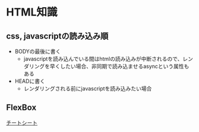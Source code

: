 # HTML知識

## css, javascriptの読み込み順  
  - BODYの最後に書く  
    - javascriptを読み込んでいる間はhtmlの読み込みが中断されるので、レンダリングを早くしたい場合、非同期で読み込ませるasyncという属性もある  
  - HEADに書く
    - レンダリングされる前にjavascriptを読み込みたい場合

## FlexBox
  [チートシート](https://www.webcreatorbox.com/tech/css-flexbox-cheat-sheet)